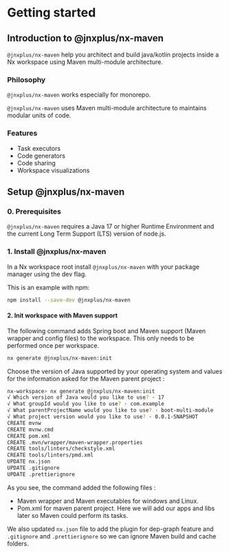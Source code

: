 # Getting started

## Introduction to @jnxplus/nx-maven

`@jnxplus/nx-maven` help you architect and build java/kotlin projects inside a Nx workspace using Maven multi-module architecture.

### Philosophy

`@jnxplus/nx-maven` works especially for monorepo.

`@jnxplus/nx-maven` uses Maven multi-module architecture to maintains modular units of code.

### Features

- Task executors
- Code generators
- Code sharing
- Workspace visualizations

## Setup @jnxplus/nx-maven

### 0. Prerequisites

`@jnxplus/nx-maven` requires a Java 17 or higher Runtime Environment and the current Long Term Support (LTS) version of node.js.

### 1. Install @jnxplus/nx-maven

In a Nx workspace root install `@jnxplus/nx-maven` with your package manager using the dev flag.

This is an example with npm:

```bash
npm install --save-dev @jnxplus/nx-maven
```

#### 2. Init workspace with Maven support

The following command adds Spring boot and Maven support (Maven wrapper and config files) to the workspace. This only needs to be performed once per workspace.

```bash
nx generate @jnxplus/nx-maven:init
```

Choose the version of Java supported by your operating system and values for the information asked for the Maven parent project :

```bash
nx-workspace> nx generate @jnxplus/nx-maven:init
√ Which version of Java would you like to use? · 17
√ What groupId would you like to use? · com.example
√ What parentProjectName would you like to use? · boot-multi-module
√ What project version would you like to use? · 0.0.1-SNAPSHOT
CREATE mvnw
CREATE mvnw.cmd
CREATE pom.xml
CREATE .mvn/wrapper/maven-wrapper.properties
CREATE tools/linters/checkstyle.xml
CREATE tools/linters/pmd.xml
UPDATE nx.json
UPDATE .gitignore
UPDATE .prettierignore
```

As you see, the command added the following files :

- Maven wrapper and Maven executables for windows and Linux.
- Pom.xml for maven parent project. Here we will add our apps and libs later so Maven could perform its tasks.

We also updated `nx.json` file to add the plugin for dep-graph feature and `.gitignore` and `.prettierignore` so we can ignore Maven build and cache folders.
